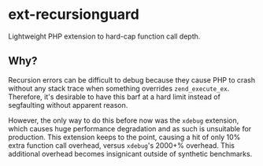 # ext-recursionguard
Lightweight PHP extension to hard-cap function call depth.

## Why?
Recursion errors can be difficult to debug because they cause PHP to crash without any stack trace when something overrides `zend_execute_ex`. Therefore, it's desirable to have this barf at a hard limit instead of segfaulting without apparent reason.

However, the only way to do this before now was the `xdebug` extension, which causes huge performance degradation and as such is unsuitable for production. This extension keeps to the point, causing a hit of only 10% extra function call overhead, versus `xdebug`'s 2000+% overhead. This additional overhead becomes insignicant outside of synthetic benchmarks.
